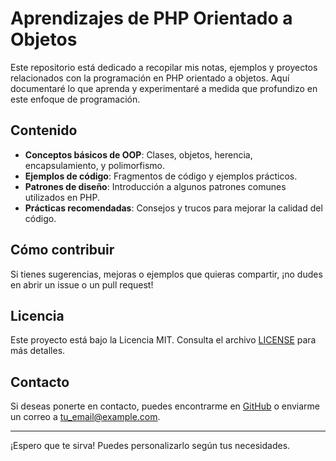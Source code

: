 # Aprendizajes de PHP Orientado a Objetos

Este repositorio está dedicado a recopilar mis notas, ejemplos y proyectos relacionados con la programación en PHP orientado a objetos. Aquí documentaré lo que aprenda y experimentaré a medida que profundizo en este enfoque de programación.

## Contenido

- **Conceptos básicos de OOP**: Clases, objetos, herencia, encapsulamiento, y polimorfismo.
- **Ejemplos de código**: Fragmentos de código y ejemplos prácticos.
- **Patrones de diseño**: Introducción a algunos patrones comunes utilizados en PHP.
- **Prácticas recomendadas**: Consejos y trucos para mejorar la calidad del código.

## Cómo contribuir

Si tienes sugerencias, mejoras o ejemplos que quieras compartir, ¡no dudes en abrir un issue o un pull request!

## Licencia

Este proyecto está bajo la Licencia MIT. Consulta el archivo [LICENSE](LICENSE) para más detalles.

## Contacto

Si deseas ponerte en contacto, puedes encontrarme en [GitHub](https://github.com/jamesmdpro) o enviarme un correo a [tu_email@example.com](jamesmdpro@gmail.com).

---

¡Espero que te sirva! Puedes personalizarlo según tus necesidades.
